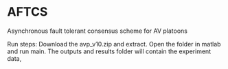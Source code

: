 # AFTCS
Asynchronous fault tolerant consensus scheme for AV platoons

Run steps:
Download the avp_v10.zip and extract. 
Open the folder in matlab and run main.
The outputs and results folder will contain the experiment data,
